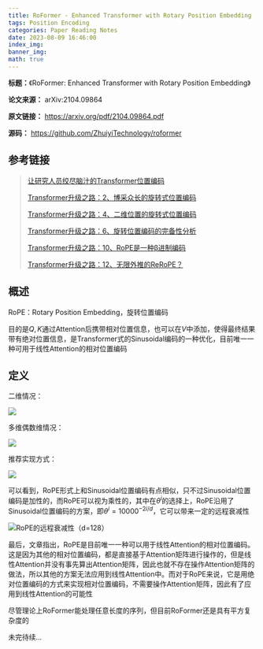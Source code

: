 ```yaml
---
title: RoFormer - Enhanced Transformer with Rotary Position Embedding
tags: Position Encoding
categories: Paper Reading Notes
date: 2023-08-09 16:46:00
index_img: 
banner_img: 
math: true
---
```


**标题：**《RoFormer: Enhanced Transformer with Rotary Position Embedding》

**论文来源：**  arXiv:2104.09864

**原文链接：** https://arxiv.org/pdf/2104.09864.pdf

**源码：** https://github.com/ZhuiyiTechnology/roformer



## 参考链接

> [让研究人员绞尽脑汁的Transformer位置编码](https://kexue.fm/archives/8130)
>
> [Transformer升级之路：2、博采众长的旋转式位置编码](https://kexue.fm/archives/8265)
>
> [Transformer升级之路：4、二维位置的旋转式位置编码](https://kexue.fm/archives/8397)
>
> [Transformer升级之路：6、旋转位置编码的完备性分析](https://kexue.fm/archives/9403)
>
> [Transformer升级之路：10、RoPE是一种β进制编码](https://kexue.fm/archives/9675)
>
> [Transformer升级之路：12、无限外推的ReRoPE？](https://kexue.fm/archives/9708)



## 概述

RoPE：Rotary Position Embedding，旋转位置编码

目的是$Q,K$通过Attention后携带相对位置信息，也可以在$V$中添加，使得最终结果带有绝对位置信息，是Transformer式的Sinusoidal编码的一种优化，目前唯一一种可用于线性Attention的相对位置编码



## 定义

二维情况：

![](http://longls777.oss-cn-beijing.aliyuncs.com/img/image-20230810164152570.png)

多维偶数维情况：

![](http://longls777.oss-cn-beijing.aliyuncs.com/img/image-20230810164221414.png)

推荐实现方式：

![](http://longls777.oss-cn-beijing.aliyuncs.com/img/image-20230810164311152.png)

可以看到，RoPE形式上和Sinusoidal位置编码有点相似，只不过Sinusoidal位置编码是加性的，而RoPE可以视为乘性的，其中在$\theta^i$的选择上，RoPE沿用了Sinusoidal位置编码的方案，即$\theta^i=10000^{-2i/d}$，它可以带来一定的远程衰减性

![RoPE的远程衰减性（d=128）](http://longls777.oss-cn-beijing.aliyuncs.com/img/1347893165.png)

最后，文章指出，RoPE是目前唯一一种可以用于线性Attention的相对位置编码。这是因为其他的相对位置编码，都是直接基于Attention矩阵进行操作的，但是线性Attention并没有事先算出Attention矩阵，因此也就不存在操作Attention矩阵的做法，所以其他的方案无法应用到线性Attention中。而对于RoPE来说，它是用绝对位置编码的方式来实现相对位置编码，不需要操作Attention矩阵，因此有了应用到线性Attention的可能性



尽管理论上RoFormer能处理任意长度的序列，但目前RoFormer还是具有平方复杂度的



未完待续...
